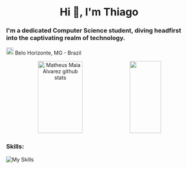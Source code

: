 
<h1 align="center">Hi 👋, I'm Thiago</h1>
<h3> I'm a dedicated Computer Science student, diving headfirst into the captivating realm of technology. </h3>
<p><img src="https://i.imgur.com/iaD74Rp.png" width="20" height="20" > Belo Horizonte, MG - Brazil</p>

<div align = "center">
 <img width="49%" height="195px" src="https://github-readme-stats.vercel.app/api?username=ThiagoRezendeAguiar&show_icons=true&count_private=true&hide_border=true&title_color=00bfbf&icon_color=00bfbf&text_color=c9d1d9&bg_color=0d1117" alt="Matheus Maia Alvarez github stats" /> 
  <img width="41%" height="195px" src="https://github-readme-stats.vercel.app/api/top-langs/?username=ThiagoRezendeAguiar&layout=compact&hide_border=true&title_color=00bfbf&text_color=00bfbf&bg_color=0d1117" />
</div>

### Skills:
![My Skills](https://skillicons.dev/icons?i=c,cpp,java,html,css,js)
